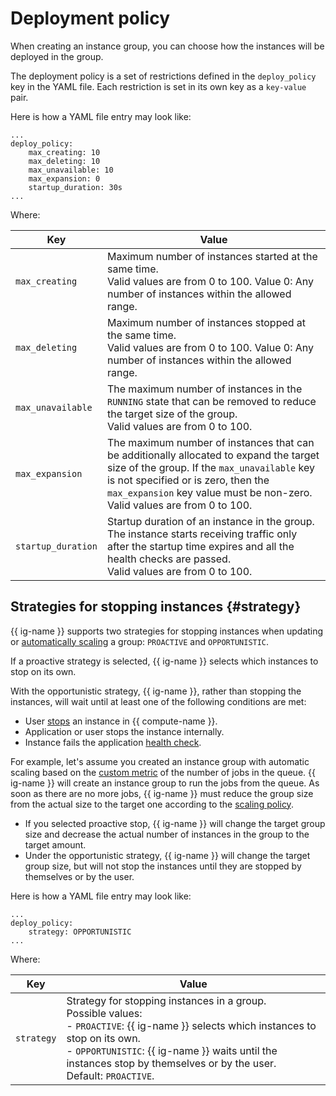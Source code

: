 # Deployment policy

When creating an instance group, you can choose how the instances will be deployed in the group.

The deployment policy is a set of restrictions defined in the `deploy_policy` key in the YAML file. Each restriction is set in its own key as a `key-value` pair.

Here is how a YAML file entry may look like:

```
...
deploy_policy:
    max_creating: 10
    max_deleting: 10
    max_unavailable: 10
    max_expansion: 0
    startup_duration: 30s
...
```

Where:

| Key | Value |
| ----- | ----- |
| `max_creating` | Maximum number of instances started at the same time.<br>Valid values are from 0 to 100. Value 0: Any number of instances within the allowed range. |
| `max_deleting` | Maximum number of instances stopped at the same time.<br>Valid values are from 0 to 100. Value 0: Any number of instances within the allowed range. |
| `max_unavailable` | The maximum number of instances in the `RUNNING` state that can be removed to reduce the target size of the group.<br>Valid values are from 0 to 100. |
| `max_expansion` | The maximum number of instances that can be additionally allocated to expand the target size of the group. If the `max_unavailable` key is not specified or is zero, then the `max_expansion` key value must be non-zero.<br>Valid values are from 0 to 100. |
| `startup_duration` | Startup duration of an instance in the group. The instance starts receiving traffic only after the startup time expires and all the health checks are passed.<br>Valid values are from 0 to 100. |

## Strategies for stopping instances {#strategy}

{{ ig-name }} supports two strategies for stopping instances when updating or [automatically scaling](../scale.md#auto-scale) a group: `PROACTIVE` and `OPPORTUNISTIC`.

If a proactive strategy is selected, {{ ig-name }} selects which instances to stop on its own.

With the opportunistic strategy, {{ ig-name }}, rather than stopping the instances, will wait until at least one of the following conditions are met:
* User [stops](../../../operations/vm-control/vm-stop-and-start.md#stop) an instance in {{ compute-name }}.
* Application or user stops the instance internally.
* Instance fails the application [health check](../autohealing.md#functional-healthcheck).

For example, let's assume you created an instance group with automatic scaling based on the [custom metric](../scale.md#custom-metrics) of the number of jobs in the queue. {{ ig-name }} will create an instance group to run the jobs from the queue. As soon as there are no more jobs, {{ ig-name }} must reduce the group size from the actual size to the target one according to the [scaling policy](scale-policy.md).
  * If you selected proactive stop, {{ ig-name }} will change the target group size and decrease the actual number of instances in the group to the target amount.
  * Under the opportunistic strategy, {{ ig-name }} will change the target group size, but will not stop the instances until they are stopped by themselves or by the user.

Here is how a YAML file entry may look like:

```
...
deploy_policy:
    strategy: OPPORTUNISTIC
...
```

Where:

| Key | Value |
| ----- | ----- |
| `strategy` | Strategy for stopping instances in a group.<br>Possible values:<br>- `PROACTIVE`: {{ ig-name }} selects which instances to stop on its own.<br>- `OPPORTUNISTIC`: {{ ig-name }} waits until the instances stop by themselves or by the user.<br>Default: `PROACTIVE`. |